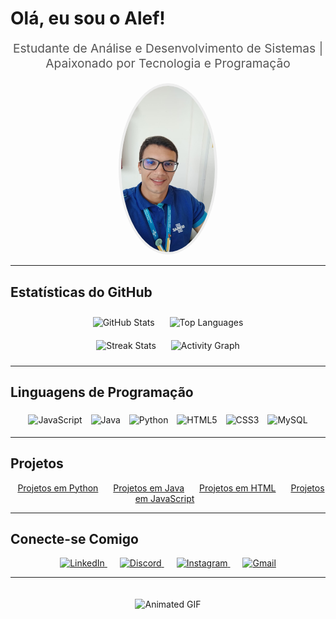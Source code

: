 # Olá, eu sou o Alef!

<p align="center" style="font-size: 1.2rem; color: #555;">
  Estudante de Análise e Desenvolvimento de Sistemas | Apaixonado por Tecnologia e Programação
</p>

<div align="center">
  <img src="https://github.com/alefsantos498/alefsantos498/blob/main/WhatsApp%20Image%202025-03-27%20at%2012.37.25.jpeg" 
       alt="Imagem de Perfil" 
       width="150" 
       style="border-radius: 50%; border: 4px solid #eee;">
</div>

---

## Estatísticas do GitHub

<div align="center">
  <img src="https://github-readme-stats.vercel.app/api?username=alefsantos498&hide_title=false&hide_rank=false&show_icons=true&include_all_commits=true&count_private=true&disable_animations=false&theme=dracula&locale=en&hide_border=false&order=1" 
       alt="GitHub Stats" 
       height="150" 
       style="margin: 10px;">
  <img src="https://github-readme-stats.vercel.app/api/top-langs?username=alefsantos498&locale=en&hide_title=false&layout=compact&card_width=320&langs_count=5&theme=dracula&hide_border=false&order=2" 
       alt="Top Languages" 
       height="150" 
       style="margin: 10px;">
</div>

<div align="center">
  <img src="https://streak-stats.demolab.com?user=alefsantos498&locale=pt-br&mode=daily&theme=dracula&hide_border=false&border_radius=5&order=3" 
       alt="Streak Stats" 
       height="150" 
       style="margin: 10px;">
  <img src="https://github-readme-activity-graph.vercel.app/graph?username=alefsantos498&radius=16&theme=react&area=true&order=5&hide_title=false&hide_border=true" 
       alt="Activity Graph" 
       height="300" 
       style="margin: 10px;">
</div>

---

## Linguagens de Programação

<div align="center">
  <img src="https://cdn.jsdelivr.net/gh/devicons/devicon/icons/javascript/javascript-original.svg" alt="JavaScript" width="40" style="margin: 5px;">
  <img src="https://cdn.jsdelivr.net/gh/devicons/devicon/icons/java/java-original-wordmark.svg" alt="Java" width="40" style="margin: 5px;">
  <img src="https://cdn.jsdelivr.net/gh/devicons/devicon/icons/python/python-original-wordmark.svg" alt="Python" width="40" style="margin: 5px;">
  <img src="https://cdn.jsdelivr.net/gh/devicons/devicon/icons/html5/html5-plain.svg" alt="HTML5" width="40" style="margin: 5px;">
  <img src="https://cdn.jsdelivr.net/gh/devicons/devicon/icons/css3/css3-plain-wordmark.svg" alt="CSS3" width="40" style="margin: 5px;">
  <img src="https://cdn.jsdelivr.net/gh/devicons/devicon/icons/mysql/mysql-original.svg" alt="MySQL" width="40" style="margin: 5px;">
</div>

---

## Projetos

<div align="center">
  <a href="https://github.com/alefsantos498/alefsantos498.git" style="margin: 0 10px;">Projetos em Python</a>
  <a href="#" style="margin: 0 10px;">Projetos em Java</a>
  <a href="#" style="margin: 0 10px;">Projetos em HTML</a>
  <a href="#" style="margin: 0 10px;">Projetos em JavaScript</a>
</div>

---

## Conecte-se Comigo

<div align="center">
  <a href="https://www.linkedin.com/in/alef-santos-viana-34b9b9324" target="_blank" style="margin: 0 10px;">
    <img src="https://raw.githubusercontent.com/maurodesouza/profile-readme-generator/master/src/assets/icons/social/linkedin/default.svg" 
         alt="LinkedIn" 
         width="52" 
         height="40">
  </a>
  <a href="https://discord.gg/drZDAjAS" target="_blank" style="margin: 0 10px;">
    <img src="https://raw.githubusercontent.com/maurodesouza/profile-readme-generator/master/src/assets/icons/social/discord/default.svg" 
         alt="Discord" 
         width="52" 
         height="40">
  </a>
  <a href="https://www.instagram.com/alefsantos78/" target="_blank" style="margin: 0 10px;">
    <img src="https://raw.githubusercontent.com/maurodesouza/profile-readme-generator/master/src/assets/icons/social/instagram/default.svg" 
         alt="Instagram" 
         width="52" 
         height="40">
  </a>
  <a href="mailto:alefviana4@gmail.com" target="_blank" style="margin: 0 10px;">
    <img src="https://raw.githubusercontent.com/maurodesouza/profile-readme-generator/master/src/assets/icons/social/gmail/default.svg" 
         alt="Gmail" 
         width="52" 
         height="40">
  </a>
</div>

---

<div align="center">
  <img src="https://user-images.githubusercontent.com/74038190/213910845-af37a709-8995-40d6-be59-724526e3c3d7.gif" 
       alt="Animated GIF" 
       height="400" 
       style="margin-top: 20px;">
</div>
